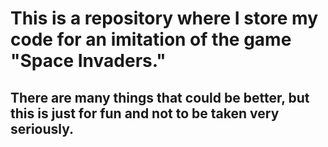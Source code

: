 # This is a repository where I store my code for an imitation of the game "Space Invaders."
## There are many things that could be better, but this is just for fun and not to be taken very seriously.
